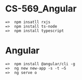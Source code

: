 # CS-569_Angular
    =>  npm insatll rxjs
    =>  npm install ts-node
    =>  npm install typescript
# Angular
    
    =>  npm install @angular/cli -g
    =>  ng new new-app -s -t –S
    =>  ng serve o

